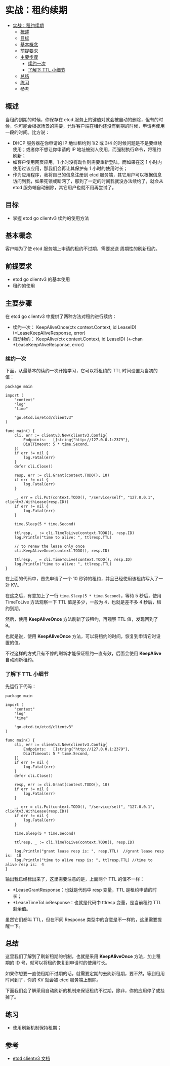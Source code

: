 
# 实战：租约续期

- [实战：租约续期](#%E5%AE%9E%E6%88%98%E7%A7%9F%E7%BA%A6%E7%BB%AD%E6%9C%9F)
  - [概述](#%E6%A6%82%E8%BF%B0)
  - [目标](#%E7%9B%AE%E6%A0%87)
  - [基本概念](#%E5%9F%BA%E6%9C%AC%E6%A6%82%E5%BF%B5)
  - [前提要求](#%E5%89%8D%E6%8F%90%E8%A6%81%E6%B1%82)
  - [主要步骤](#%E4%B8%BB%E8%A6%81%E6%AD%A5%E9%AA%A4)
    - [续约一次](#%E7%BB%AD%E7%BA%A6%E4%B8%80%E6%AC%A1)
    - [了解下 TTL 小细节](#%E4%BA%86%E8%A7%A3%E4%B8%8B-ttl-%E5%B0%8F%E7%BB%86%E8%8A%82)
  - [总结](#%E6%80%BB%E7%BB%93)
  - [练习](#%E7%BB%83%E4%B9%A0)
  - [参考](#%E5%8F%82%E8%80%83)

## 概述

当租约到期的时候，你保存在 etcd 服务上的键值对就会被自动的删除，但有的时候，你可能会根据场景的需要，允许客户端在租约还没有到期的时候，申请再使用一段的时间。比方说：

- DHCP 服务器在你申请的 IP 地址租约到 1/2 或 3/4 的时候问题是不是要继续使用；或者你不想让你申请的 IP 地址被别人使用，而强制执行命令，将租约刷新；
- 如客户使用网页应用，1 小时没有动作则需要重新登陆，而如果在这 1 小时内使用过该应用，那我们会再让其保护有 1 小时的使用时长；
- 作为应用程序，我将自己的信息注册到 etcd 服务端，其它用户可以根据信息访问到我，如果死锁或断网了，那到了一定的时间我就没办法续约了，就会从 etcd 服务端自动删除，其它用户也就不用再尝试了。

## 目标

- 掌握 etcd go clientv3 续约的使用方法

## 基本概念

客户端为了使 etcd 服务端上申请的租约不过期，需要发送 周期性的刷新租约。

## 前提要求

- etcd go clientv3 的基本使用
- 租约的使用

## 主要步骤

在 etcd go clientv3 中提供了两种方法对租约进行续约：

- 续约一次：  KeepAliveOnce(ctx context.Context, id LeaseID) (*LeaseKeepAliveResponse, error)
- 自动续约：  KeepAlive(ctx context.Context, id LeaseID) (<-chan *LeaseKeepAliveResponse, error)

### 续约一次

下面，从最基本的续约一次开始学习，它可以将租约的 TTL 时间设置为当初的值：
```
package main

import (
	"context"
	"log"
	"time"

	"go.etcd.io/etcd/clientv3"
)

func main() {
	cli, err := clientv3.New(clientv3.Config{
		Endpoints:   []string{"http://127.0.0.1:2379"},
		DialTimeout: 5 * time.Second,
	})
	if err != nil {
		log.Fatal(err)
	}
	defer cli.Close()

	resp, err := cli.Grant(context.TODO(), 10)
	if err != nil {
		log.Fatal(err)
	}

	_, err = cli.Put(context.TODO(), "/service/self", "127.0.0.1", clientv3.WithLease(resp.ID))
	if err != nil {
		log.Fatal(err)
	}

	time.Sleep(5 * time.Second)

	ttlresp, _ := cli.TimeToLive(context.TODO(), resp.ID)
	log.Println("time to alive: ", ttlresp.TTL)

	// to renew the lease only once
	cli.KeepAliveOnce(context.TODO(), resp.ID)

	ttlresp, _ = cli.TimeToLive(context.TODO(), resp.ID)
	log.Println("time to alive: ", ttlresp.TTL)
}
```
在上面的代码中，首先申请了一个 10 秒钟的租约，并且已经使用该租约写入了一对 KV。

在这之后，有意加上了一行 `time.Sleep(5 * time.Second)`，等待 5 秒后，使用 TimeToLive 方法观察一下 TTL 值是多少，一般为 4，也就是差不多 4 秒后，租约到期。

然后，使用 **KeepAliveOnce** 方法刷新了该租约，再观察 TTL 值，发现回到了 9。

也就是说，使用 **KeepAliveOnce** 方法，可以将租约的时间，恢复到申请它时设置的值。

不过这样的方式只有不停的刷新才能保证租约一直有效，后面会使用 **KeepAlive** 自动刷新租约。

### 了解下 TTL 小细节

先运行下代码：
```
package main

import (
	"context"
	"log"
	"time"

	"go.etcd.io/etcd/clientv3"
)

func main() {
	cli, err := clientv3.New(clientv3.Config{
		Endpoints:   []string{"http://127.0.0.1:2379"},
		DialTimeout: 5 * time.Second,
	})
	if err != nil {
		log.Fatal(err)
	}
	defer cli.Close()

	resp, err := cli.Grant(context.TODO(), 10)
	if err != nil {
		log.Fatal(err)
	}

	_, err = cli.Put(context.TODO(), "/service/self", "127.0.0.1", clientv3.WithLease(resp.ID))
	if err != nil {
		log.Fatal(err)
	}

	time.Sleep(5 * time.Second)

	ttlresp, _ := cli.TimeToLive(context.TODO(), resp.ID)

	log.Println("grant lease resp is: ", resp.TTL)  //grant lease resp is:  10
	log.Println("time to alive resp is: ", ttlresp.TTL) //time to alive resp is:  4
}
```

输出我已经标出来了，这里需要注意的是，上面两个 TTL 的值不一样：

- *LeaseGrantResponse：也就是代码中 resp 变量，TTL 是租约申请的时长；
- *LeaseTimeToLivResponse：也就是代码中 ttlresp 变量，是当前租约 TTL 剩余值。

虽然它们都叫 TTL，但在不同 Response 类型中的含意是不一样的，这里需要提醒一下。

## 总结

这里我们了解到了刷新租期的机制，也就是采用 **KeepAliveOnce** 方法，加上租期的 ID 号，就可以将租约恢复到申请时的使用时长。

如果你想要一直使租期不过期的话，就需要定期的去刷新租期，要不然，等到租用时间到了，你的 KV 就会被 etcd 服务端上删除。

下面我们会了解采用自动刷新的机制来保证租约不过期，除非，你的应用停了或挂掉了。

## 练习

- 使用刷新机制保持租期；

## 参考

- [etcd clientv3 文档](https://godoc.org/go.etcd.io/etcd/clientv3)


